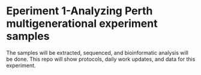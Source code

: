 # Eperiment 1-Analyzing Perth multigenerational experiment samples

The samples will be extracted, sequenced, and bioinformatic analysis will be done. 
This repo will show protocols, daily work updates, and data for this experiment.
